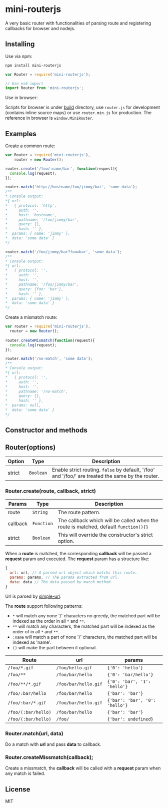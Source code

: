 # mini-routerjs
A very basic router with functionalities of parsing route and registering callbacks for browser and nodejs.

## Installing
Use via npm:
```bash
npm install mini-routerjs
```
```javascript
var Router = require('mini-routerjs');

// Use es6 import
import Router from 'mini-routerjs';
```
Use in browser:

Scripts for browser is under [build](https://github.com/Jimmy-YMJ/mini-routerjs/tree/master/build) directory, use `router.js` for development (contains inline source maps) or use `router.min.js` for production. The reference in browser is `window.MiniRouter`.

## Examples

Create a common route:
```javascript
var Router = require('mini-routerjs'),
    router = new Router();

router.create('/foo/:name/bar', function(request){
  console.log(request);
});

router.match('http://hostname/foo/jimmy/bar', 'some data');
/**
* Console output:
*{ url: 
*   { protocol: 'http',
*     auth: '',
*     host: 'hostname',
*     pathname: '/foo/jimmy/bar',
*     query: {},
*     hash: '' },
*  params: { name: 'jimmy' },
*  data: 'some data' }
*/

router.match('/foo/jimmy/bar?foo=bar', 'some data');
/**
* Console output:
*{ url: 
*   { protocol: '',
*     auth: '',
*     host: '',
*     pathname: '/foo/jimmy/bar',
*     query: {foo: 'bar'},
*     hash: '' },
*  params: { name: 'jimmy' },
*  data: 'some data' }
*/
```

Create a mismatch route:
```javascript
var router = require('mini-routerjs'),
  router = new Router();
  
router.createMismatch(function(request){
  console.log(request);
});

router.match('/no-match', 'some data');
/**
* Console output:
*{ url: 
*   { protocol: '',
*     auth: '',
*     host: '',
*     pathname: '/no-match',
*     query: {},
*     hash: '' },
*  params: null,
*  data: 'some data' }
*/
```
## Constructor and methods

## Router(options)
| **Option** | **Type** | **Description** |
| --- | --- | --- |
| strict | `Boolean` | Enable strict routing. `false` by default, '/foo' and '/foo/' are treated the same by the router. |

### Router.create(route, callback, strict)

| **Params** | **Type** | **Description** |
| --- | --- | --- |
| route | `String` |  The route pattern. |
| callback | `Function` | The callback which will be called when the route is matched, default `function(){}` |
| strict | `Boolean` | This will override the constructor's strict option. |

When a **route** is matched, the corresponding **callback** will be passed a **request** param and executed. The **request** param has a structure like:
```javascript
{
  url: url, // A parsed url object which matchs this route.
  params: params, // The params extracted from url.
  data: data // The data passed by match method.
}
```
Url is parsed by [simple-url](https://github.com/Jimmy-YMJ/simple-url).

The **route** support following patterns:
- `*` will match any none '/' characters no greedy, the matched part will be indexed as the order in all `*` and `**`.
- `**` will match any characters, the matched part will be indexed as the order of in all `*` and `**`.
- `:name` will match a part of none '/' characters, the matched part will be indexed as 'name'.
- `()` will make the part between it optional.

| **Route** | **url** | **params** |
| --- | --- | --- |
| `/foo/*.gif` | `/foo/hello.gif` | `{'0': 'hello'}` |
| `/foo/**` | `/foo/bar/hello` | `{'0': 'bar/hello'}` |
| `/foo/**/*.gif` | `/foo/bar/hello.gif` | `{'0': 'bar', '1': 'hello'}` |
| `/foo/:bar/hello` | `/foo/bar/hello` | `{'bar': 'bar'}` |
| `/foo/:bar/*.gif` | `/foo/bar/hello.gif` | `{'bar': 'bar', '0': 'hello'}` |
| `/foo/(:bar/hello)` | `/foo/bar/hello` | `{'bar': 'bar'}` |
| `/foo/(:bar/hello)` | `/foo/` | `{'bar': undefined}` |

### Router.match(url, data)
Do a match with **url** and pass **data** to callback.

### Router.createMissmatch(callback);
Create a missmatch, the **callback** will be called with a **request** param when any match is failed.

## License
MIT
